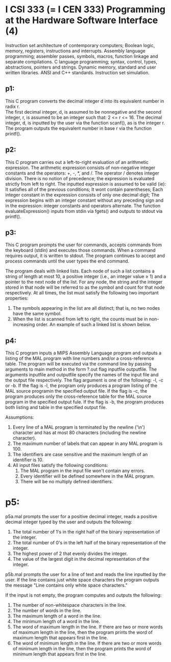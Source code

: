 # I CSI 333 (= I CEN 333) Programming at the Hardware Software Interface (4)
Instruction set architecture of contemporary computers; Boolean logic, memory, registers, instructions and interrupts. Assembly language programming; assembler passes, symbols, macros, function linkage and separate compilations. C language programming; syntax, control, types, abstractions, pointers and strings. Dynamic memory, standard and user written libraries. ANSI and C++ standards. Instruction set simulation. 

## p1:
This C program converts the decimal integer d into its equivalent number in radix r.  
The first decimal integer, d, is assumed to be nonnegative and the second integer, r, is assumed 
to be an integer such that: 2 <= r <= 16.  The decimal integer, d, is inputted by the user via 
the function scanf(), as is the integer r. The program outputs the equivalent number in base 
r via the function printf(). 

## p2:
This C program carries out a left-to-right evaluation of an arithmetic expression. 
The arithmetic expression consists of non-negative integer constants and the operators: +, -, *,
and /. The operator / denotes integer division. There is no notion of precedence; the expression 
is evaluated strictly from left to right. The inputted expression is assumed to be valid (ie): It 
satisfies all of the previous conditions; It wont contain parentheses; Each integer constant in 
the expression consists of only one decimal digit; The expression begins with an integer constant 
without any preceding sign and in the expression: integer constants and operators alternate. The 
function evaluateExpression() inputs from stdin via fgets() and outputs to stdout via printf().

## p3:
This C program prompts the user for commands, accepts commands from the keyboard (stdin) 
and executes those commands. When a command requires output, it is written to stdout. The program continues 
to accept and process commands until the user types the end command. 

The program deals with linked lists. Each node of such a list contains a string of length at most 10, a 
positive integer (i.e., an integer value ≥ 1) and a pointer to the next node of the list. For any node, the 
string and the integer stored in that node will be referred to as the symbol and count for that node 
respectively. At all times, the list must satisfy the following two important properties:
	
1.	The symbols appearing in the list are all distinct; that is, no two nodes have the same symbol.
2.	When the list is scanned from left to right, the counts must be in non-increasing order. An example of such a linked list is shown below.

## p4:
This C program inputs a MIPS Assembly Language program and outputs a listing of the MAL program with line numbers
and/or a cross-reference table. The program will be executed via the command line by passing arguments to main method in the form
?.out flag inputfile outputfile. The arguments inputfile and outputfile specify the names of the input file and the output file respectively. The flag argument is one of the following: -l, -c or -b. If the flag is -l, the program only produces a program listing of the MAL source programin the specified output file. If the flag is -c, the program produces only the cross-reference table for the MAL source program in the specified output fule. If the flag is -b, the program produces both listing and table in the specified output file.

Assumptions: 

1. Every line of a MAL program is terminated by the newline ('\n') character and has at most 80 characters (including the newline character). 
2. The maximum number of labels that can appear in any MAL program is 100.
3. The identifiers are case sensitive and the maximum length of an identifier is 10. 
4. All input files  satisfy the following conditions:
    1. The MAL program in the input file won't contain any errors. 
    2. Every identifier will be defined somewhere in the MAL program. 
    3. There will be no multiply defined identifiers. 

# p5:
p5a.mal prompts the user for a positive decimal integer, reads a positive decimal integer typed by the user and outputs the following: 
	
1. The total number of 1's in the right half of the binary representation of the integer.
2. The total number of 0's in the left half of the binary representation of the integer.
3. The highest power of 2 that evenly divides the integer.
4. The value of the largest digit in the decimal representation of the integer.

p5b.mal prompts the user for a line of text and reads the line inputted by the user. If the line contains just white space characters the program outputs the message "Line contains only white space characters."

If the input is not empty, the program computes and outputs the following:

1. The number of non-whitespace characters in the line. 
2. The number of words in the line.
3. The maximum length of a word in the line.
4. The minimum length of a word in the line.
5. The word of maximum length in the line. If there are two or more words of maximum length in the line, then the program prints the word of maximum length that appears first in the line.
6. The word of minimum length in the line. If there are two or more words of minimum length in the line, then the program prints the word of minimum length that appears first in the line.